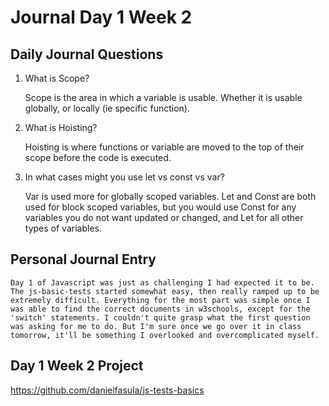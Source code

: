 # Journal Day 1 Week 2

## Daily Journal Questions

1. What is Scope?

    Scope is the area in which a variable is usable. Whether it is usable globally, or locally (ie specific function).

2. What is Hoisting?

    Hoisting is where functions or variable are moved to the top of their scope before the code is executed.

3. In what cases might you use let vs const vs var?

    Var is used more for globally scoped variables. Let and Const are both used for block scoped variables, but you would use Const for any variables you do not want updated or changed, and Let for all other types of variables.  


## Personal Journal Entry

    Day 1 of Javascript was just as challenging I had expected it to be. The js-basic-tests started somewhat easy, then really ramped up to be extremely difficult. Everything for the most part was simple once I was able to find the correct documents in w3schools, except for the 'switch' statements. I couldn't quite grasp what the first question was asking for me to do. But I'm sure once we go over it in class tomorrow, it'll be something I overlooked and overcomplicated myself. 

## Day 1 Week 2 Project

https://github.com/danielfasula/js-tests-basics